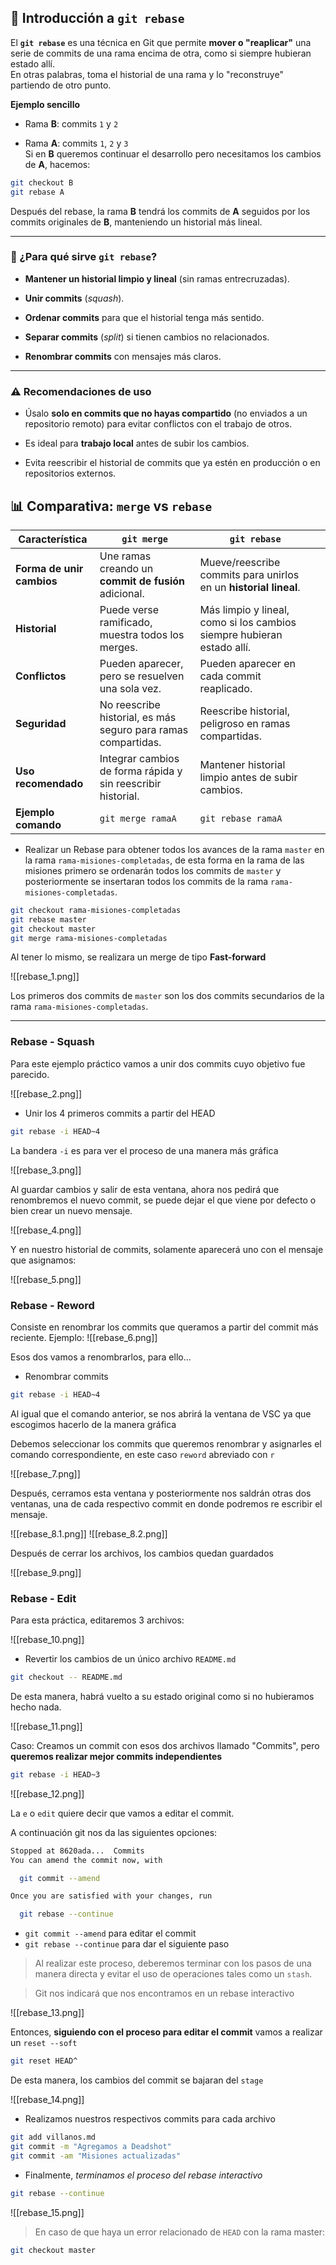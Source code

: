 ## 📌 Introducción a `git rebase`

El **`git rebase`** es una técnica en Git que permite **mover o "reaplicar"** una serie de commits de una rama encima de otra, como si siempre hubieran estado allí.  
En otras palabras, toma el historial de una rama y lo "reconstruye" partiendo de otro punto.

**Ejemplo sencillo**

- Rama **B**: commits `1` y `2`
    
- Rama **A**: commits `1`, `2` y `3`  
    Si en **B** queremos continuar el desarrollo pero necesitamos los cambios de **A**, hacemos:
    
```bash
git checkout B
git rebase A
```

Después del rebase, la rama **B** tendrá los commits de **A** seguidos por los commits originales de **B**, manteniendo un historial más lineal.

---

### 🔹 ¿Para qué sirve `git rebase`?

- **Mantener un historial limpio y lineal** (sin ramas entrecruzadas).
    
- **Unir commits** (_squash_).
    
- **Ordenar commits** para que el historial tenga más sentido.
    
- **Separar commits** (_split_) si tienen cambios no relacionados.
    
- **Renombrar commits** con mensajes más claros.

---

### ⚠️ Recomendaciones de uso

- Úsalo **solo en commits que no hayas compartido** (no enviados a un repositorio remoto) para evitar conflictos con el trabajo de otros.
    
- Es ideal para **trabajo local** antes de subir los cambios.
    
- Evita reescribir el historial de commits que ya estén en producción o en repositorios externos.

## 📊 Comparativa: `merge` vs `rebase`

| Característica            | `git merge`                                                   | `git rebase`                                                           |     |
| ------------------------- | ------------------------------------------------------------- | ---------------------------------------------------------------------- | --- |
| **Forma de unir cambios** | Une ramas creando un **commit de fusión** adicional.          | Mueve/reescribe commits para unirlos en un **historial lineal**.       |     |
| **Historial**             | Puede verse ramificado, muestra todos los merges.             | Más limpio y lineal, como si los cambios siempre hubieran estado allí. |     |
| **Conflictos**            | Pueden aparecer, pero se resuelven una sola vez.              | Pueden aparecer en cada commit reaplicado.                             |     |
| **Seguridad**             | No reescribe historial, es más seguro para ramas compartidas. | Reescribe historial, peligroso en ramas compartidas.                   |     |
| **Uso recomendado**       | Integrar cambios de forma rápida y sin reescribir historial.  | Mantener historial limpio antes de subir cambios.                      |     |
| **Ejemplo comando**       | `git merge ramaA`                                             | `git rebase ramaA`                                                     |     |
- Realizar un Rebase para obtener todos los avances de la rama `master` en la rama `rama-misiones-completadas`, de esta forma en la rama de las misiones primero se ordenarán todos los commits de `master` y posteriormente se insertaran todos los commits de la rama `rama-misiones-completadas`.
```bash
git checkout rama-misiones-completadas
git rebase master
git checkout master
git merge rama-misiones-completadas
```

Al tener lo mismo, se realizara un merge de tipo **Fast-forward**

![[rebase_1.png]]

Los primeros dos commits de `master` son los dos commits secundarios de la rama `rama-misiones-completadas`.
***
### Rebase - Squash
Para este ejemplo práctico vamos a unir dos commits cuyo objetivo fue parecido.

![[rebase_2.png]]

- Unir los 4 primeros commits a partir del HEAD
```bash
git rebase -i HEAD~4
```

La bandera `-i` es para ver el proceso de una manera más gráfica

![[rebase_3.png]]

Al guardar cambios y salir de esta ventana, ahora nos pedirá que renombremos el nuevo commit, se puede dejar el que viene por defecto o bien crear un nuevo mensaje.

![[rebase_4.png]]

Y en nuestro historial de commits, solamente aparecerá uno con el  mensaje que asignamos:

![[rebase_5.png]]

### Rebase - Reword

Consiste en renombrar los commits que queramos a partir del commit más reciente.
Ejemplo: 
![[rebase_6.png]]

Esos dos vamos a renombrarlos, para ello...

- Renombrar commits
```bash
git rebase -i HEAD~4
```

Al igual que el comando anterior, se nos abrirá la ventana de VSC ya que escogimos hacerlo de la manera gráfica

Debemos seleccionar los commits que queremos renombrar y asignarles el comando correspondiente, en este caso `reword` abreviado con `r`

![[rebase_7.png]]

Después, cerramos esta ventana y posteriormente nos saldrán otras dos ventanas, una de cada respectivo commit en donde podremos re escribir el mensaje.

![[rebase_8.1.png]]
![[rebase_8.2.png]]

Después de cerrar los archivos, los cambios quedan guardados

![[rebase_9.png]]

### Rebase - Edit

Para esta práctica, editaremos 3 archivos:

![[rebase_10.png]]

- Revertir los cambios de un único archivo `README.md`

```bash
git checkout -- README.md
```

De esta manera, habrá vuelto a su estado original como si no hubieramos hecho nada.

![[rebase_11.png]]

Caso: Creamos un commit con esos dos archivos llamado "Commits", pero **queremos realizar mejor commits independientes**


```bash
git rebase -i HEAD~3
```

![[rebase_12.png]]

La `e` o `edit` quiere decir que vamos a editar el commit.

A continuación git nos da las siguientes opciones:

```bash
Stopped at 8620ada...  Commits
You can amend the commit now, with

  git commit --amend

Once you are satisfied with your changes, run

  git rebase --continue

```

- `git commit --amend` para editar el commit
- `git rebase --continue` para dar el siguiente paso

>Al realizar este proceso, deberemos terminar con los pasos de una manera directa y evitar el uso de operaciones tales como un `stash`.

>Git nos indicará que nos encontramos en un rebase interactivo

![[rebase_13.png]]

Entonces, **siguiendo con el proceso para editar el commit** vamos a realizar un `reset --soft`

```bash
git reset HEAD^
```

De esta manera, los cambios del commit se bajaran del `stage` 

![[rebase_14.png]]

- Realizamos nuestros respectivos commits para cada archivo
```bash
git add villanos.md
git commit -m "Agregamos a Deadshot"
git commit -am "Misiones actualizadas"
```

- Finalmente, *terminamos el proceso del rebase interactivo*

```bash
git rebase --continue
```

![[rebase_15.png]]

>En caso de que haya un error relacionado de `HEAD` con la rama master:

```bash
git checkout master
```

